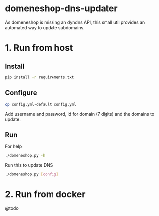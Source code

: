 # domeneshop-dns-updater

As domeneshop is missing an dyndns API, this small util provides an automated way to
update subdomains.

# 1. Run from host

## Install
```sh
pip install -r requirements.txt
```

## Configure
```sh
cp config.yml-default config.yml
```

Add username and password, id for domain (7 digits) and the domains to update.

## Run

For help
```sh
./domeneshop.py -h
```

Run this to update DNS
```sh
./domeneshop.py [config]
```
# 2. Run from docker

@todo
